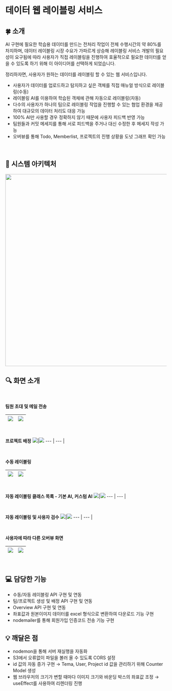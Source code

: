 # 데이터 웹 레이블링 서비스

## 🍀 소개
<aside>
AI 구현에 필요한 학습용 데이터를 만드는 전처리 작업이 전체 수행시간의 약 80%를 차지하며, 데이터 레이블링 시장 수요가 가파르게 상승해 레이블링 서비스 개발의 필요성이 요구됨에 따라 사용자가 직접 레이블링을 진행하여 효율적으로 필요한 데이터를 얻을 수 있도록 하기 위해 이 아이디어를 선택하게 되었습니다.

정리하자면, 사용자가 원하는 데이터를 레이블링 할 수 있는 웹 서비스입니다.

- 사용자가 데이터를 업로드하고 탐지하고 싶은 객체를 직접 매뉴얼 방식으로 레이블링(수동)
- 레이블링 AI를 이용하여 학습된 객체에 관해 자동으로 레이블링(자동)
- 다수의 사용자가 하나의 팀으로 레이블링 작업을 진행할 수 있는 협업 환경을 제공하여 대규모의 데이터 처리도 대응 가능
- 100% AI만 사용할 경우 정확하지 않기 때문에 사용자 피드백 반영 가능
- 팀원들과 커밋 메세지를 통해 서로 피드백을 주거나 대신 수정한 후 메세지 작성 가능
- 오버뷰를 통해 Todo, Memberlist, 프로젝트의 진행 상황을 도넛 그래프 확인 가능
</aside>

<br>

## 📌 시스템 아키텍처

<img width="600px" src="https://user-images.githubusercontent.com/83527046/218443380-d117c06a-e443-413f-810b-615c347aa5e4.png">

<br>

## 🔍 화면 소개

<br>

**팀원 초대 및 메일 전송**

<img src="https://user-images.githubusercontent.com/83527046/218434717-6058673e-af33-432a-adff-6d45572cf9c5.png">|<img src="https://user-images.githubusercontent.com/83527046/218434751-5a4ae9fa-1942-438a-8a55-2209a78e84b6.png">
--- | --- |

<br>

**프로젝트 배정**
<img src="https://user-images.githubusercontent.com/83527046/218434873-19acae34-fe37-434b-9db8-26586e84e3c6.png">|<img src="https://user-images.githubusercontent.com/83527046/218434908-1768a510-0ab0-4577-88ef-2c211d6b7635.png">
--- | --- | 

<br>

**수동 레이블링**

<img src="https://user-images.githubusercontent.com/83527046/218435341-55e6e988-92f4-4502-8595-68766307f187.png">|<img src="https://user-images.githubusercontent.com/83527046/218435440-cc13f62c-fd63-46b4-8804-5f4f59ef2280.png"> 
--- | --- | 

<br>

**자동 레이블링 클래스 목록 - 기본 AI, 커스텀 AI**
<img src="https://user-images.githubusercontent.com/83527046/218442590-55f7339d-919a-439c-ad74-77b1b10244d2.png">|<img src="https://user-images.githubusercontent.com/83527046/218442595-4b1aacf6-6e2b-4fcf-8ccd-542dceb151c0.png">
--- | --- | 

<br>

**자동 레이블링 및 사용자 검수**
<img src="https://user-images.githubusercontent.com/83527046/218442766-f57a4cb5-2fb0-4c4d-9bff-4f71c258e01b.png">|<img src="https://user-images.githubusercontent.com/83527046/218442776-750d783b-b0d6-48aa-bd1e-d92d5da32433.png">
--- | --- |

<br>

**사용자에 따라 다른 오버뷰 화면**

<img src="https://user-images.githubusercontent.com/83527046/218435055-3888e7b3-21ce-4f69-a0f2-bdbf522d9f4f.png">|<img src="https://user-images.githubusercontent.com/83527046/218435082-513b8b9b-9473-4279-a538-60b86a7e4c15.png">
--- | --- |

<br>

## 💻 담당한 기능

- 수동/자동 레이블링 API 구현 및 연동
- 팀/프로젝트 생성 및 배정 API 구현 및 연동
- Overview API 구현 및 연동
- 좌표값과 원본이미지 데이터를 excel 형식으로 변환하여 다운로드 기능 구현
- nodemailer를 통해 회원가입 인증코드 전송 기능 구현

## 💡 깨달은 점

- nodemon을 통해 서버 재실행을 자동화
- S3에서 오류없이 파일을 볼러 올 수 있도록 CORS 설정
- id 값의 자동 증가 구현 → Tema, User, Project id 값을 관리하기 위해 Counter Model 생성
- 웹 브라우저의 크기가 변할 때마다 이미지 크기와 바운딩 박스의 좌표값 조정 → useEffect를 사용하여 리렌더링 진행
